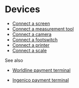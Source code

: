 # Devices

  * [Connect a screen](devices/screen)
  * [Connect a measurement tool](devices/measurement_tool)
  * [Connect a camera](devices/camera)
  * [Connect a footswitch](devices/footswitch)
  * [Connect a printer](devices/printer)
  * [Connect a scale](devices/scale)

<div class="alert alert-secondary">
<p class="alert-title">
See also</p><ul>
<li><p><a href="../../sales/point_of_sale/payment_methods/terminals/worldline">Worldline payment terminal</a></p></li>
<li><p><a href="../../sales/point_of_sale/payment_methods/terminals/ingenico">Ingenico payment terminal</a></p></li>
</ul>
</div>


